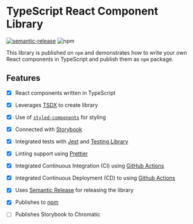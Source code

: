 # TypeScript React Component Library
[![semantic-release](https://img.shields.io/badge/%20%20%F0%9F%93%A6%F0%9F%9A%80-semantic--release-e10079.svg)](https://github.com/semantic-release/semantic-release)
![npm](https://img.shields.io/npm/v/@h2_demo/p2)


This library is published on `npm` and demonstrates how to write your own React components in TypeScript and publish them as `npm` package.

## Features  

-[x] React components written in TypeScript
-[x] Leverages [TSDX](https://tsdx.io/) to create library
-[x] Use of [`styled-components`](https://styled-components.com/) for styling
-[x] Connected with [Storybook](https://storybook.js.org/)
-[x] Integrated tests with [Jest](https://jestjs.io/) and [Testing Library](https://testing-library.com/)
-[x] Linting support using [Prettier](https://prettier.io/)
-[x] Integrated Continuous Integration (CI) using [GitHub Actions](https://github.com/hhimanshu/ts-react-components-lib/actions/workflows/main.yml)
-[x] Integrated Continuous Deployment (CD) to using [Github Actions](https://github.com/hhimanshu/ts-react-components-lib/actions/workflows/release.yml)
-[x] Uses [Semantic Release](https://semantic-release.gitbook.io/semantic-release/) for releasing the library
-[x] Publishes to [npm](https://www.npmjs.com/package/@h2_demo/p2)
-[ ] Publishes Storybook to Chromatic




